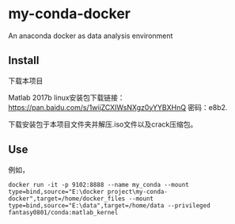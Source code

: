# my-conda-docker
An anaconda docker as data analysis environment

## Install
下载本项目

Matlab 2017b linux安装包下载链接：https://pan.baidu.com/s/1wijZCXIWsNXgz0yYYBXHnQ 密码：e8b2.

下载安装包于本项目文件夹并解压.iso文件以及crack压缩包。

## Use

例如，
```angular2
docker run -it -p 9102:8888 --name my_conda --mount type=bind,source="E:\docker project\my-conda-docker",target=/home/docker_files --mount type=bind,source="E:\data",target=/home/data --privileged fantasy0801/conda:matlab_kernel
```


